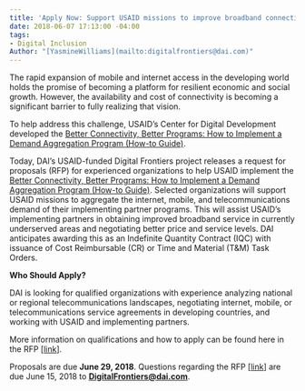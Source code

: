 ```yaml
---
title: 'Apply Now: Support USAID missions to improve broadband connectivity'
date: 2018-06-07 17:13:00 -04:00
tags:
- Digital Inclusion
Author: "[YasmineWilliams](mailto:digitalfrontiers@dai.com)"
---
```


The rapid expansion of mobile and internet access in the developing world holds the promise of becoming a platform for resilient economic and social growth. However, the availability and cost of connectivity is becoming a significant barrier to fully realizing that vision.

To help address this challenge, USAID’s Center for Digital Development developed the [Better Connectivity, Better Programs: How to Implement a Demand Aggregation Program (How-to Guide)](https://www.usaid.gov/sites/default/files/documents/15396/Better_Connectivity_Better_Programs_April2018.pdf).

Today, DAI’s USAID-funded Digital Frontiers project releases a request for proposals (RFP) for experienced organizations to help USAID implement the [Better Connectivity, Better Programs: How to Implement a Demand Aggregation Program (How-to Guide)](https://www.usaid.gov/sites/default/files/documents/15396/Better_Connectivity_Better_Programs_April2018.pdf). Selected organizations will support USAID missions to aggregate the internet, mobile, and telecommunications demand of their implementing partner programs. This will assist USAID’s implementing partners in obtaining improved broadband service in currently underserved areas and negotiating better price and service levels. DAI anticipates awarding this as an Indefinite Quantity Contract (IQC) with issuance of Cost Reimbursable (CR) or Time and Material (T&M) Task Orders.

**Who Should Apply?**

DAI is looking for qualified organizations with experience analyzing national or regional telecommunications landscapes, negotiating internet, mobile, or telecommunications service agreements in developing countries, and working with USAID and implementing partners.

More information on qualifications and how to apply can be found here in the RFP \[[link](https://drive.google.com/file/d/1VHCz7oXWAaYchrCeSBVCYvGvKtBWWKIK/view?usp=sharing)\].

Proposals are due **June 29, 2018**. Questions regarding the RFP \[[link](https://drive.google.com/file/d/1VHCz7oXWAaYchrCeSBVCYvGvKtBWWKIK/view?usp=sharing)\] are due June 15, 2018 to **DigitalFrontiers@dai.com**.